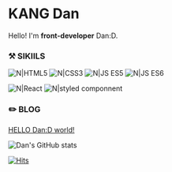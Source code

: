 
# KANG Dan

Hello! I'm **front-developer** Dan:D.

### ⚒️ SIKIILS
![N|HTML5](https://img.shields.io/badge/HTML5-orange?style=flat-square&logo=HTML5&logoColor=white) ![N|CSS3](https://img.shields.io/badge/CSS3-blue?style=flat-square&logo=CSS3&logoColor=white) ![N|JS ES5](https://img.shields.io/badge/JavaScript_es5-yellow?style=flat-square&logo=JavaScript&logoColor=white) ![N|JS ES6](https://img.shields.io/badge/JavaScript_es6-yellow?style=flat-square&logo=JavaScript&logoColor=white)

![N|React](https://img.shields.io/badge/React-blue?style=flat-square&logo=React&logoColor=white) ![N|styled componnent](https://img.shields.io/badge/💅_styled--componnent-pink?style=flat-square&logo=styledcomponnent&logoColor=white)


### ✏️ ️BLOG
[HELLO Dan:D world!](https://kangdanne.tistory.com/)


![Dan's GitHub stats](https://github-readme-stats.vercel.app/api?username=KANGDan&theme=solarized-light&show_icons=true)

[![Hits](https://hits.seeyoufarm.com/api/count/incr/badge.svg?url=https%3A%2F%2Fgithub.com%2Fkangdanne&count_bg=%2379C83D&title_bg=%23555555&icon=&icon_color=%23E7E7E7&title=hits&edge_flat=false)](https://hits.seeyoufarm.com)
